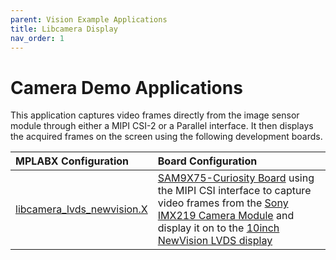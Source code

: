 ```yaml
---
parent: Vision Example Applications
title: Libcamera Display
nav_order: 1
---
```


# Camera Demo Applications

This application captures video frames directly from the image sensor module through either a MIPI CSI-2 or a Parallel interface. It then displays the acquired frames on the screen using the following development boards.

|MPLABX Configuration|Board Configuration|
|:-------------------|:------------------|
|[libcamera_lvds_newvision.X](./libcamera_lvds_newvision.X/readme.md)| [SAM9X75-Curiosity Board](https://www.microchip.com/en-us/development-tool/EV31H43A) using the MIPI CSI interface to capture video frames from the [Sony IMX219 Camera Module](https://www.raspberrypi.com/products/camera-module-v2/) and display it on to the [10inch NewVision LVDS display](https://www.microchip.com/en-us/development-tool/AC69T88A) |


